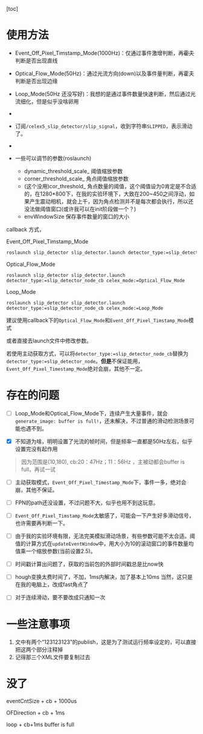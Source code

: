 [toc]



# 使用方法

- Event_Off_Pixel_Timstamp_Mode(1000Hz)：仅通过事件激增判断，再~~霍夫~~判断是否出现直线

- Optical_Flow_Mode(50Hz)：通过光流方向(down)以及事件量判断，再霍夫判断是否出现边缘

- Loop_Mode(50Hz 还没写好)：我想的是通过事件数量快速判断，然后通过光流细化，但是似乎没啥卵用

- 

- 订阅`/celex5_slip_detector/slip_signal`，收到字符串`SLIPPED`，表示滑动了。

- 

- 一些可以调节的参数(roslaunch)

  - dynamic_threshold_scale_ 阈值缩放参数
  - corner_threshold_scale_ 角点阈值缩放参数
  - (这个没用)cor_threshold_ 角点数量的阈值，这个阈值设为0肯定是不合适的，在1280*800下，在我的实验环境下，大致在200~450之间浮动，如果产生震动相机，就会上千，因为角点检测并不是每次都会执行，所以还没法做阈值窗口(或许我可以在init阶段做一个？)
  - envWindowSize 保存事件数量的窗口的大小
  
  

callback 方式，

Event_Off_Pixel_Timstamp_Mode

```bash
roslaunch slip_detector slip_detector.launch detector_type:=slip_detector_node_cb celex_mode:=Event_Off_Pixel_Timestamp_Mode
```

Optical_Flow_Mode

```
roslaunch slip_detector slip_detector.launch detector_type:=slip_detector_node_cb celex_mode:=Optical_Flow_Mode
```

Loop_Mode

```
roslaunch slip_detector slip_detector.launch detector_type:=slip_detector_node_cb celex_mode:=Loop_Mode
```

建议使用callback下的`Optical_Flow_Mode`和`Event_Off_Pixel_Timstamp_Mode`模式

或者直接去launch文件中修改参数。



若使用主动获取方式，可以将`detector_type:=slip_detector_node_cb`替换为`detector_type:=slip_detector_node`。**但是**不保证能用，`Event_Off_Pixel_Timestamp_Mode`绝对会崩，其他不一定。



# 存在的问题

- [ ] Loop_Mode和Optical_Flow_Mode下，连续产生大量事件，就会`generate_image: buffer is full!`，还未解决，不过普通的滑动检测场景可能也遇不到。

- [x] 不知道为啥，明明设置了光流的帧时间，但是频率一直都是50Hz左右，似乎设置完没有起作用

>因为范围是(10,180), cb:20：47Hz；11：56Hz ，主被动都会buffer is full，再试一试

- [ ] 主动获取模式，`Event_Off_Pixel_Timestamp_Mode`下，事件一多，绝对会崩，其他不保证。

- [ ] FPN的path还没设置，不过问题不大，似乎也用不到这玩意。

- [ ] `Event_Off_Pixel_Timstamp_Mode`太敏感了，可能会一下产生好多滑动信号，也许需要再判断一下。

- [ ] 由于我的实验环境有限，无法完美模拟滑动场景，有些参数可能不太合适。阈值的计算方式在`updateEventWindow`中，用大小为10的滚动窗口的事件数量均值乘一个缩放参数(当前设置2.5)。
- [ ] 时间戳计算出问题了，获取的当前包的外部时间戳总是比now快
- [ ] hough变换太费时间了，不加，1ms内解决，加了基本上10ms 当然，这只是在我的电脑上，改成fast角点了
- [ ] 对于连续滑动，要不要改成只通知一次





# 一些注意事项

1. 文中有两个“123123123”的publish，这是为了测试运行频率设定的，可以直接把这两个部分注释掉
2. 记得那三个XML文件要复制过去



# 没了

eventCntSize + cb + 1000us

OFDirection + cb + 1ms

loop + cb+1ms buffer is full













